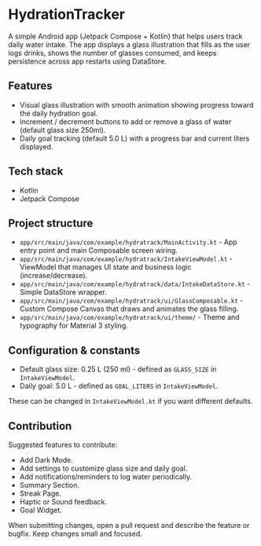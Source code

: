 # HydrationTracker

A simple Android app (Jetpack Compose + Kotlin) that helps users track daily water intake. The app displays a glass illustration that fills as the user logs drinks, shows the number of glasses consumed, and keeps persistence across app restarts using DataStore.

## Features

- Visual glass illustration with smooth animation showing progress toward the daily hydration goal.
- Increment / decrement buttons to add or remove a glass of water (default glass size 250ml).
- Daily goal tracking (default 5.0 L) with a progress bar and current liters displayed.

## Tech stack

- Kotlin
- Jetpack Compose

## Project structure

- `app/src/main/java/com/example/hydratrack/MainActivity.kt` - App entry point and main Composable screen wiring.
- `app/src/main/java/com/example/hydratrack/IntakeViewModel.kt` - ViewModel that manages UI state and business logic (increase/decrease).
- `app/src/main/java/com/example/hydratrack/data/IntakeDataStore.kt` - Simple DataStore wrapper.
- `app/src/main/java/com/example/hydratrack/ui/GlassComposable.kt` - Custom Compose Canvas that draws and animates the glass filling.
- `app/src/main/java/com/example/hydratrack/ui/theme/` - Theme and typography for Material 3 styling.

## Configuration & constants

- Default glass size: 0.25 L (250 ml) - defined as `GLASS_SIZE` in `IntakeViewModel`.
- Daily goal: 5.0 L - defined as `GOAL_LITERS` in `IntakeViewModel`.

These can be changed in `IntakeViewModel.kt` if you want different defaults.

## Contribution

Suggested features to contribute:
- Add Dark Mode.
- Add settings to customize glass size and daily goal.
- Add notifications/reminders to log water periodically.
- Summary Section.
- Streak Page.
- Haptic or Sound feedback.
- Goal Widget.
 
When submitting changes, open a pull request and describe the feature or bugfix. Keep changes small and focused.

